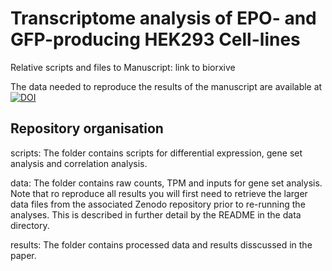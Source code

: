 # Transcriptome analysis of EPO- and GFP-producing HEK293 Cell-lines
Relative scripts and files to Manuscript:
link to biorxive

The  data needed to reproduce the results of the manuscript are available at [![DOI](https://zenodo.org/badge/290705446.svg)](https://zenodo.org/badge/latestdoi/290705446)


## Repository organisation
scripts: The folder contains scripts for differential expression, gene set analysis and correlation analysis.

data: The folder contains raw counts, TPM and inputs for gene set analysis.
Note that ro reproduce all results you will first need to retrieve the larger data files from the associated Zenodo repository prior to re-running the analyses. This is described in further detail by the README in the data directory.

results: The folder contains processed data and results disscussed in the paper.
